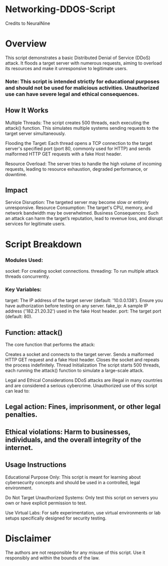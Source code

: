 # Networking-DDOS-Script
Credits to NeuralNine

# Overview
This script demonstrates a basic Distributed Denial of Service (DDoS) attack. It floods a target server with numerous requests, aiming to overload its resources and make it unresponsive to legitimate users.

### Note: This script is intended strictly for educational purposes and should not be used for malicious activities. Unauthorized use can have severe legal and ethical consequences.

## How It Works
Multiple Threads: The script creates 500 threads, each executing the attack() function. This simulates multiple systems sending requests to the target server simultaneously.

Flooding the Target: Each thread opens a TCP connection to the target server's specified port (port 80, commonly used for HTTP) and sends malformed HTTP GET requests with a fake Host header.

Resource Overload: The server tries to handle the high volume of incoming requests, leading to resource exhaustion, degraded performance, or downtime.

## Impact
Service Disruption: The targeted server may become slow or entirely unresponsive.
Resource Consumption: The target's CPU, memory, and network bandwidth may be overwhelmed.
Business Consequences: 
Such an attack can harm the target’s reputation, lead to revenue loss, and disrupt services for legitimate users.

# Script Breakdown
### Modules Used:
socket: For creating socket connections.
threading: To run multiple attack threads concurrently.
### Key Variables:

target: The IP address of the target server (default: '10.0.0.138'). Ensure you have authorization before testing on any server.
fake_ip: A sample IP address ('182.21.20.32') used in the fake Host header.
port: The target port (default: 80).

## Function: attack()
The core function that performs the attack:

Creates a socket and connects to the target server.
Sends a malformed HTTP GET request and a fake Host header.
Closes the socket and repeats the process indefinitely.
Thread Initialization
The script starts 500 threads, each running the attack() function to simulate a large-scale attack.

Legal and Ethical Considerations
DDoS attacks are illegal in many countries and are considered a serious cybercrime. Unauthorized use of this script can lead to:

## Legal action: Fines, imprisonment, or other legal penalties.
## Ethical violations: Harm to businesses, individuals, and the overall integrity of the internet.

## Usage Instructions
Educational Purpose Only: This script is meant for learning about cybersecurity concepts and should be used in a controlled, legal environment.

Do Not Target Unauthorized Systems: Only test this script on servers you own or have explicit permission to test.

Use Virtual Labs: For safe experimentation, use virtual environments or lab setups specifically designed for security testing.

# Disclaimer
The authors are not responsible for any misuse of this script. Use it responsibly and within the bounds of the law.

